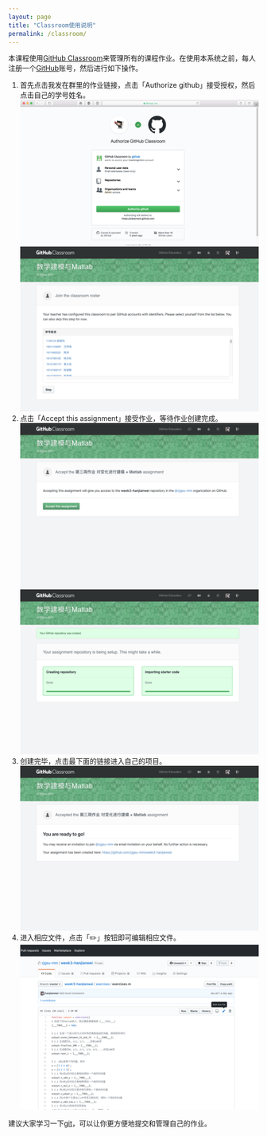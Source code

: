 ```yaml
---
layout: page
title: "Classroom使用说明"
permalink: /classroom/
---
```


本课程使用[GitHub Classroom][]来管理所有的课程作业。在使用本系统之前，每人注册一个[GitHub][github]账号，然后进行如下操作。

1. 首先点击我发在群里的作业链接，点击「Authorize github」接受授权，然后点击自己的学号姓名。
![classroom_0][]
![classroom_1][]
2. 点击「Accept this assignment」接受作业，等待作业创建完成。
![classroom_2][]
![classroom_3][]
3. 创建完毕，点击最下面的链接进入自己的项目。
![classroom_4][]
4. 进入相应文件，点击「✏️」按钮即可编辑相应文件。
![classroom_5][]

建议大家学习一下[git][]，可以让你更方便地提交和管理自己的作业。

[classroom_0]: /assets/images/classroom_0.png "第〇步"
[classroom_1]: /assets/images/classroom_1.png "第一步"
[classroom_2]: /assets/images/classroom_2.png "第二步"
[classroom_3]: /assets/images/classroom_3.png "第三步"
[classroom_4]: /assets/images/classroom_4.png "第三步"
[classroom_5]: /assets/images/classroom_5.png "第四步"
[git]: https://backlog.com/git-tutorial/cn/
[github classroom]: https://classroom.github.com
[github]: https://www.github.com
